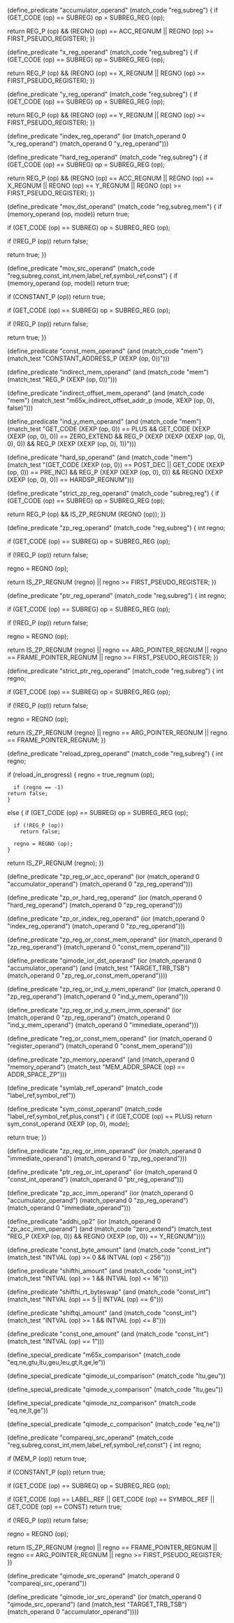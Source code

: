 (define_predicate "accumulator_operand"
  (match_code "reg,subreg")
{
  if (GET_CODE (op) == SUBREG)
    op = SUBREG_REG (op);
  
  return REG_P (op)
	 && (REGNO (op) == ACC_REGNUM || REGNO (op) >= FIRST_PSEUDO_REGISTER);
})

(define_predicate "x_reg_operand"
  (match_code "reg,subreg")
{
  if (GET_CODE (op) == SUBREG)
    op = SUBREG_REG (op);
  
  return REG_P (op)
	 && (REGNO (op) == X_REGNUM || REGNO (op) >= FIRST_PSEUDO_REGISTER);
})

(define_predicate "y_reg_operand"
  (match_code "reg,subreg")
{
  if (GET_CODE (op) == SUBREG)
    op = SUBREG_REG (op);
  
  return REG_P (op)
	 && (REGNO (op) == Y_REGNUM || REGNO (op) >= FIRST_PSEUDO_REGISTER);
})

(define_predicate "index_reg_operand"
  (ior (match_operand 0 "x_reg_operand")
       (match_operand 0 "y_reg_operand")))

(define_predicate "hard_reg_operand"
  (match_code "reg,subreg")
{
  if (GET_CODE (op) == SUBREG)
    op = SUBREG_REG (op);
  
  return REG_P (op)
	 && (REGNO (op) == ACC_REGNUM || REGNO (op) == X_REGNUM
	     || REGNO (op) == Y_REGNUM || REGNO (op) >= FIRST_PSEUDO_REGISTER);
})

(define_predicate "mov_dst_operand"
  (match_code "reg,subreg,mem")
{
  if (memory_operand (op, mode))
    return true;

  if (GET_CODE (op) == SUBREG)
    op = SUBREG_REG (op);
  
  if (!REG_P (op))
    return false;
  
  return true;
})

(define_predicate "mov_src_operand"
  (match_code "reg,subreg,const_int,mem,label_ref,symbol_ref,const")
{
  if (memory_operand (op, mode))
    return true;

  if (CONSTANT_P (op))
    return true;

  if (GET_CODE (op) == SUBREG)
    op = SUBREG_REG (op);

  if (!REG_P (op))
    return false;

  return true;
})

(define_predicate "const_mem_operand"
  (and (match_code "mem")
       (match_test "CONSTANT_ADDRESS_P (XEXP (op, 0))")))

(define_predicate "indirect_mem_operand"
  (and (match_code "mem")
       (match_test "REG_P (XEXP (op, 0))")))

(define_predicate "indirect_offset_mem_operand"
  (and (match_code "mem")
       (match_test "m65x_indirect_offset_addr_p (mode, XEXP (op, 0), false)")))

(define_predicate "ind_y_mem_operand"
  (and (match_code "mem")
       (match_test "GET_CODE (XEXP (op, 0)) == PLUS
		    && GET_CODE (XEXP (XEXP (op, 0), 0)) == ZERO_EXTEND
		    && REG_P (XEXP (XEXP (XEXP (op, 0), 0), 0))
		    && REG_P (XEXP (XEXP (op, 0), 1))")))

(define_predicate "hard_sp_operand"
  (and (match_code "mem")
       (match_test "(GET_CODE (XEXP (op, 0)) == POST_DEC
		     || GET_CODE (XEXP (op, 0)) == PRE_INC)
		    && REG_P (XEXP (XEXP (op, 0), 0))
		    && REGNO (XEXP (XEXP (op, 0), 0)) == HARDSP_REGNUM")))

(define_predicate "strict_zp_reg_operand"
  (match_code "subreg,reg")
{
  if (GET_CODE (op) == SUBREG)
    op = SUBREG_REG (op);
  
  return REG_P (op) && IS_ZP_REGNUM (REGNO (op));
})

(define_predicate "zp_reg_operand"
  (match_code "reg,subreg")
{
  int regno;
  
  if (GET_CODE (op) == SUBREG)
    op = SUBREG_REG (op);
  
  if (!REG_P (op))
    return false;
  
  regno = REGNO (op);
  
  return IS_ZP_REGNUM (regno) || regno >= FIRST_PSEUDO_REGISTER;
})

(define_predicate "ptr_reg_operand"
  (match_code "reg,subreg")
{
  int regno;
  
  if (GET_CODE (op) == SUBREG)
    op = SUBREG_REG (op);
  
  if (!REG_P (op))
    return false;
  
  regno = REGNO (op);
  
  return IS_ZP_REGNUM (regno) || regno == ARG_POINTER_REGNUM
	 || regno == FRAME_POINTER_REGNUM || regno >= FIRST_PSEUDO_REGISTER;
})

(define_predicate "strict_ptr_reg_operand"
  (match_code "reg,subreg")
{
  int regno;
  
  if (GET_CODE (op) == SUBREG)
    op = SUBREG_REG (op);
  
  if (!REG_P (op))
    return false;
  
  regno = REGNO (op);
  
  return IS_ZP_REGNUM (regno) || regno == ARG_POINTER_REGNUM
	 || regno == FRAME_POINTER_REGNUM;
})

(define_predicate "reload_zpreg_operand"
  (match_code "reg,subreg")
{
  int regno;
  
  if (reload_in_progress)
    {
      regno = true_regnum (op);

      if (regno == -1)
	return false;
    }
  else
    {
      if (GET_CODE (op) == SUBREG)
	op = SUBREG_REG (op);

      if (!REG_P (op))
        return false;

      regno = REGNO (op);
    }
  
  return IS_ZP_REGNUM (regno);
})

(define_predicate "zp_reg_or_acc_operand"
  (ior (match_operand 0 "accumulator_operand")
       (match_operand 0 "zp_reg_operand")))

(define_predicate "zp_or_hard_reg_operand"
  (ior (match_operand 0 "hard_reg_operand")
       (match_operand 0 "zp_reg_operand")))

(define_predicate "zp_or_index_reg_operand"
  (ior (match_operand 0 "index_reg_operand")
       (match_operand 0 "zp_reg_operand")))

(define_predicate "zp_reg_or_const_mem_operand"
  (ior (match_operand 0 "zp_reg_operand")
       (match_operand 0 "const_mem_operand")))

(define_predicate "qimode_ior_dst_operand"
  (ior (match_operand 0 "accumulator_operand")
       (and (match_test "TARGET_TRB_TSB")
	    (match_operand 0 "zp_reg_or_const_mem_operand"))))

(define_predicate "zp_reg_or_ind_y_mem_operand"
  (ior (match_operand 0 "zp_reg_operand")
       (match_operand 0 "ind_y_mem_operand")))

(define_predicate "zp_reg_or_ind_y_mem_imm_operand"
  (ior (match_operand 0 "zp_reg_operand")
       (match_operand 0 "ind_y_mem_operand")
       (match_operand 0 "immediate_operand")))

(define_predicate "reg_or_const_mem_operand"
  (ior (match_operand 0 "register_operand")
       (match_operand 0 "const_mem_operand")))

(define_predicate "zp_memory_operand"
  (and (match_operand 0 "memory_operand")
       (match_test "MEM_ADDR_SPACE (op) == ADDR_SPACE_ZP")))

(define_predicate "symlab_ref_operand"
  (match_code "label_ref,symbol_ref"))

(define_predicate "sym_const_operand"
  (match_code "label_ref,symbol_ref,plus,const")
{
  if (GET_CODE (op) == PLUS)
    return sym_const_operand (XEXP (op, 0), mode);
  
  return true;
})

(define_predicate "zp_reg_or_imm_operand"
  (ior (match_operand 0 "immediate_operand")
       (match_operand 0 "zp_reg_operand")))

(define_predicate "ptr_reg_or_int_operand"
  (ior (match_operand 0 "const_int_operand")
       (match_operand 0 "ptr_reg_operand")))

(define_predicate "zp_acc_imm_operand"
  (ior (match_operand 0 "accumulator_operand")
       (match_operand 0 "zp_reg_operand")
       (match_operand 0 "immediate_operand")))

(define_predicate "addhi_op2"
  (ior (match_operand 0 "zp_acc_imm_operand")
       (and (match_code "zero_extend")
	    (match_test "REG_P (XEXP (op, 0))
			 && REGNO (XEXP (op, 0)) == Y_REGNUM"))))

(define_predicate "const_byte_amount"
  (and (match_code "const_int")
       (match_test "INTVAL (op) >= 0 && INTVAL (op) < 256")))

(define_predicate "shifthi_amount"
  (and (match_code "const_int")
       (match_test "INTVAL (op) >= 1 && INTVAL (op) <= 16")))

(define_predicate "shifthi_rt_byteswap"
  (and (match_code "const_int")
       (match_test "INTVAL (op) == 5 || INTVAL (op) == 6")))

(define_predicate "shiftqi_amount"
  (and (match_code "const_int")
       (match_test "INTVAL (op) >= 1 && INTVAL (op) <= 8")))

(define_predicate "const_one_amount"
  (and (match_code "const_int")
       (match_test "INTVAL (op) == 1")))

(define_special_predicate "m65x_comparison"
  (match_code "eq,ne,gtu,ltu,geu,leu,gt,lt,ge,le"))

(define_special_predicate "qimode_ui_comparison"
  (match_code "ltu,geu"))

(define_special_predicate "qimode_v_comparison"
  (match_code "ltu,geu"))

(define_special_predicate "qimode_nz_comparison"
  (match_code "eq,ne,lt,ge"))

(define_special_predicate "qimode_c_comparison"
  (match_code "eq,ne"))

(define_predicate "compareqi_src_operand"
  (match_code "reg,subreg,const_int,mem,label_ref,symbol_ref,const")
{
  int regno;
  
  if (MEM_P (op))
    return true;
  
  if (CONSTANT_P (op))
    return true;

  if (GET_CODE (op) == SUBREG)
    op = SUBREG_REG (op);
  
  if (GET_CODE (op) == LABEL_REF || GET_CODE (op) == SYMBOL_REF
      || GET_CODE (op) == CONST)
    return true;
  
  if (!REG_P (op))
    return false;
  
  regno = REGNO (op);
  
  return IS_ZP_REGNUM (regno)
	 || regno == FRAME_POINTER_REGNUM
	 || regno == ARG_POINTER_REGNUM
	 || regno >= FIRST_PSEUDO_REGISTER;
})

(define_predicate "qimode_src_operand"
  (match_operand 0 "compareqi_src_operand"))

(define_predicate "qimode_ior_src_operand"
  (ior (match_operand 0 "qimode_src_operand")
       (and (match_test "TARGET_TRB_TSB")
	    (match_operand 0 "accumulator_operand"))))
